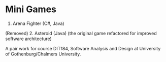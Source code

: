 # Mini Games

1. Arena Fighter (C#, Java)



(Removed) 2. Asteroid (Java) (the original game refactored for improved software architecture)

A pair work for course DIT184, Software Analysis and Design at University of Gothenburg/Chalmers University. 

